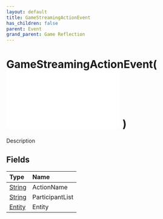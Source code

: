 ```yaml
---
layout: default
title: GameStreamingActionEvent
has_children: false
parent: Event
grand_parent: Game Reflection
---
```

# GameStreamingActionEvent( ![ EntityEventBase ](/game-reflection/events/entity_event_base.md) )
Description 

## Fields
| Type | Name |
|:-------------|:--------------|
| [String](/game-reflection/components/string.md) | ActionName |
| [String](/game-reflection/components/string.md) | ParticipantList |
| [Entity](/game-reflection/classes/entity.md) | Entity |
